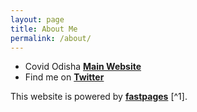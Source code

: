 ```yaml
---
layout: page
title: About Me
permalink: /about/
---
```


* Covid Odisha **[Main Website](https://covidodisha.com)**
* Find me on **[Twitter](https://twitter.com/reeva_mishra)**



This website is powered by **[fastpages](https://github.com/fastai/fastpages)** [^1].
